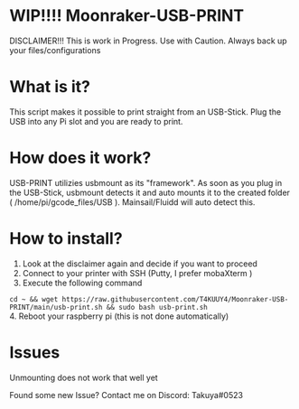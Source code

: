 # WIP!!!! Moonraker-USB-PRINT
DISCLAIMER!!! This is work in Progress. Use with Caution. Always back up your files/configurations


# What is it?
This script makes it possible to print straight from an USB-Stick. Plug the USB into any Pi slot and you are ready to print. 

# How does it work?
USB-PRINT utilizies usbmount as its "framework".
As soon as you plug in the USB-Stick, usbmount detects it and auto mounts it to the created folder ( /home/pi/gcode_files/USB ). Mainsail/Fluidd will auto detect this. 

# How to install?
1. Look at the disclaimer again and decide if you want to proceed
2. Connect to your printer with SSH (Putty, I prefer mobaXterm )
3. Execute the following command 

`cd ~ && wget https://raw.githubusercontent.com/T4KUUY4/Moonraker-USB-PRINT/main/usb-print.sh && sudo bash usb-print.sh`    
 4. Reboot your raspberry pi (this is not done automatically)

# Issues
Unmounting does not work that well yet

Found some new Issue?
Contact me on Discord: Takuya#0523
